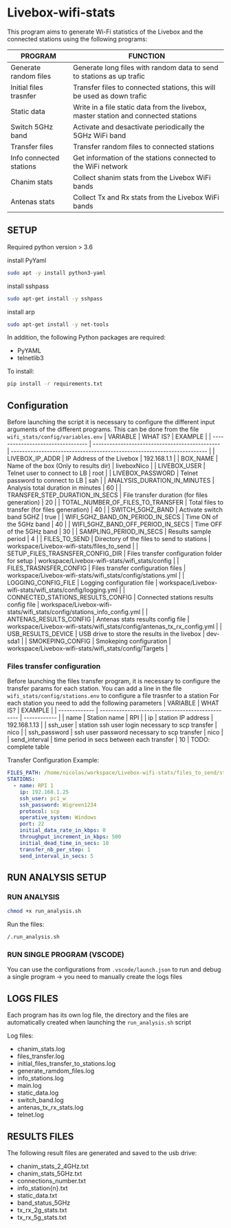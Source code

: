 # Livebox-wifi-stats

This program aims to generate Wi-Fi statistics of the Livebox and the connected stations using the following programs:

| PROGRAM                 | FUNCTION                                                                            |
| ----------------------- | ----------------------------------------------------------------------------------- |
| Generate random files   | Generate long files with random data to send to stations as up trafic               |
| Initial files trasnfer  | Transfer files to connected stations, this will be used as down trafic              |
| Static data             | Write in a file static data from the livebox, master station and connected stations |
| Switch 5GHz band        | Activate and desactivate periodically the 5GHz WiFi band                            |
| Transfer files          | Transfer random files to connected stations                                         |
| Info connected stations | Get information of the stations connected to the WiFi network                       |
| Chanim stats            | Collect shanim stats from the Livebox WiFi bands                                    |
| Antenas stats           | Collect Tx and Rx stats from the Livebox WiFi bands                                 |

## SETUP

Required python version > 3.6

install PyYaml

```bash
sudo apt -y install python3-yaml
```

install sshpass

```bash
sudo apt-get install -y sshpass
```

install arp

```bash
sudo apt-get install -y net-tools
```

In addition, the following Python packages are required:

- PyYAML
- telnetlib3

To install:
```bash
pip install -r requirements.txt
```

## Configuration

Before launching the script it is necessary to configure the different input arguments of the different programs.
This can be done from the file `wifi_stats/config/variables.env`
| VARIABLE                          | WHAT IS?                                       | EXAMPLE                                                                 |
| --------------------------------- | ---------------------------------------------- | ----------------------------------------------------------------------- |
| LIVEBOX_IP_ADDR                   | IP Address of the Livebox                      | 192.168.1.1                                                             |
| BOX_NAME                          | Name of the box (Only to results dir)          | liveboxNico                                                             |
| LIVEBOX_USER                      | Telnet user to connect to LB                   | root                                                                    |
| LIVEBOX_PASSWORD                  | Telnet password to connect to LB               | sah                                                                     |
| ANALYSIS_DURATION_IN_MINUTES      | Analysis total duration in minutes             | 60                                                                      |
| TRANSFER_STEP_DURATION_IN_SECS    | File transfer duration (for files generation)  | 20                                                                      |
| TOTAL_NUMBER_OF_FILES_TO_TRANSFER | Total files to transfer (for files generation) | 40                                                                      |
| SWITCH_5GHZ_BAND                  | Activate switch band 5GHZ                      | true                                                                    |
| WIFI_5GHZ_BAND_ON_PERIOD_IN_SECS  | Time ON of the 5GHz band                       | 40                                                                      |
| WIFI_5GHZ_BAND_OFF_PERIOD_IN_SECS | Time OFF of the 5GHz band                      | 30                                                                      |
| SAMPLING_PERIOD_IN_SECS           | Results sample period                          | 4                                                                       |
| FILES_TO_SEND                     | Directory of the files to send to stations     | workspace/Livebox-wifi-stats/files_to_send                              |
| SETUP_FILES_TRASNSFER_CONFIG_DIR  | Files transfer configuration folder for setup  | workspace/Livebox-wifi-stats/wifi_stats/config                          |
| FILES_TRASNSFER_CONFIG            | Files transfer configuration files             | workspace/Livebox-wifi-stats/wifi_stats/config/stations.yml             |
| LOGGING_CONFIG_FILE               | Logging configuration file                     | workspace/Livebox-wifi-stats/wifi_stats/config/logging.yml              |
| CONNECTED_STATIONS_RESULTS_CONFIG | Connected stations results config file         | workspace/Livebox-wifi-stats/wifi_stats/config/stations_info_config.yml |
| ANTENAS_RESULTS_CONFIG            | Antenas stats results config file              | workspace/Livebox-wifi-stats/wifi_stats/config/antenas_tx_rx_config.yml |
| USB_RESULTS_DEVICE                | USB drive to store the results in the livebox  | dev-sda1                                                                |
| SMOKEPING_CONFIG                  | Smokeping configuration                        | workspace/Livebox-wifi-stats/wifi_stats/config/Targets                  |

### Files transfer configuration

Before launching the files transfer program, it is necessary to configure the transfer params for each station.
You can add a line in the file `wifi_stats/config/stations.env` to configure a file trasnfer to a station
For each station you need to add the following parameters
| VARIABLE      | WHAT IS?                                         | EXAMPLE      |
| ------------- | ------------------------------------------------ | ------------ |
| name          | Station name                                     | RPI          |
| ip            | station IP address                               | 192.168.1.13 |
| ssh_user      | station ssh user login necessary to scp transfer | nico         |
| ssh_password  | ssh user password necessary to scp transfer      | nico         |
| send_interval | time period in secs between each transfer        | 10           |
TODO: complete table

Transfer Configuration Example:

```yml
FILES_PATH: /home/nicolas/workspace/Livebox-wifi-stats/files_to_send/st_4/
STATIONS:
  - name: RPI 1
    ip: 192.168.1.25
    ssh_user: pc1_w
    ssh_password: Wigreen1234
    protocol: scp
    operative_system: Windows
    port: 22
    initial_data_rate_in_kbps: 0
    throughput_increment_in_kbps: 500
    initial_dead_time_in_secs: 10
    transfer_nb_per_step: 1
    send_interval_in_secs: 5
```


## RUN ANALYSIS SETUP

### RUN ANALYSIS

```bash
chmod +x run_analysis.sh
```

Run the files:

``` bash
/.run_analysis.sh
```

### RUN SINGLE PROGRAM (VSCODE)

You can use the configurations from `.vscode/launch.json` to run and debug a single program
->  you need to manually create the logs files

## LOGS FILES

Each program has its own log file, the directory and the files are automatically created when launching the `run_analysis.sh` script

Log files:

- chanim_stats.log
- files_transfer.log
- initial_files_transfer_to_stations.log
- generate_ramdom_files.log
- info_stations.log
- main.log
- static_data.log
- switch_band.log
- antenas_tx_rx_stats.log
- telnet.log

## RESULTS FILES

The following result files are generated and saved to the usb drive:

- chanim_stats_2_4GHz.txt
- chanim_stats_5GHz.txt
- connections_number.txt
- info_station{n}.txt
- static_data.txt
- band_status_5GHz
- tx_rx_2g_stats.txt
- tx_rx_5g_stats.txt
